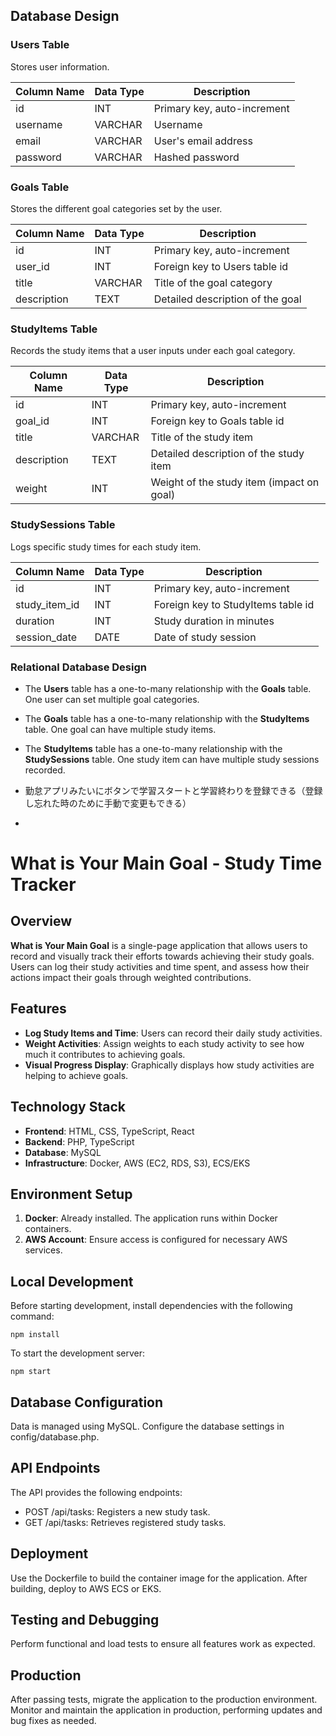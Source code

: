## Database Design

### Users Table
Stores user information.

| Column Name | Data Type | Description                |
|-------------|-----------|----------------------------|
| id          | INT       | Primary key, auto-increment|
| username    | VARCHAR   | Username                   |
| email       | VARCHAR   | User's email address       |
| password    | VARCHAR   | Hashed password            |

### Goals Table
Stores the different goal categories set by the user.

| Column Name  | Data Type | Description                            |
|--------------|-----------|----------------------------------------|
| id           | INT       | Primary key, auto-increment            |
| user_id      | INT       | Foreign key to Users table id          |
| title        | VARCHAR   | Title of the goal category             |
| description  | TEXT      | Detailed description of the goal       |

### StudyItems Table
Records the study items that a user inputs under each goal category.

| Column Name  | Data Type | Description                              |
|--------------|-----------|------------------------------------------|
| id           | INT       | Primary key, auto-increment              |
| goal_id      | INT       | Foreign key to Goals table id            |
| title        | VARCHAR   | Title of the study item                  |
| description  | TEXT      | Detailed description of the study item   |
| weight       | INT       | Weight of the study item (impact on goal)|

### StudySessions Table
Logs specific study times for each study item.

| Column Name  | Data Type | Description                        |
|--------------|-----------|------------------------------------|
| id           | INT       | Primary key, auto-increment        |
| study_item_id| INT       | Foreign key to StudyItems table id |
| duration     | INT       | Study duration in minutes          |
| session_date | DATE      | Date of study session              |

### Relational Database Design
- The **Users** table has a one-to-many relationship with the **Goals** table. One user can set multiple goal categories.
- The **Goals** table has a one-to-many relationship with the **StudyItems** table. One goal can have multiple study items.
- The **StudyItems** table has a one-to-many relationship with the **StudySessions** table. One study item can have multiple study sessions recorded.


- 勤怠アプリみたいにボタンで学習スタートと学習終わりを登録できる（登録し忘れた時のために手動で変更もできる）
- 


# What is Your Main Goal - Study Time Tracker

## Overview
**What is Your Main Goal** is a single-page application that allows users to record and visually track their efforts towards achieving their study goals. Users can log their study activities and time spent, and assess how their actions impact their goals through weighted contributions.

## Features
- **Log Study Items and Time**: Users can record their daily study activities.
- **Weight Activities**: Assign weights to each study activity to see how much it contributes to achieving goals.
- **Visual Progress Display**: Graphically displays how study activities are helping to achieve goals.

## Technology Stack
- **Frontend**: HTML, CSS, TypeScript, React
- **Backend**: PHP, TypeScript
- **Database**: MySQL
- **Infrastructure**: Docker, AWS (EC2, RDS, S3), ECS/EKS

## Environment Setup
1. **Docker**: Already installed. The application runs within Docker containers.
2. **AWS Account**: Ensure access is configured for necessary AWS services.

## Local Development
Before starting development, install dependencies with the following command:
```
npm install
```
To start the development server:
```
npm start
```
## Database Configuration
Data is managed using MySQL. Configure the database settings in config/database.php.

## API Endpoints
The API provides the following endpoints:

- POST /api/tasks: Registers a new study task.
- GET /api/tasks: Retrieves registered study tasks.
## Deployment
Use the Dockerfile to build the container image for the application. After building, deploy to AWS ECS or EKS.

## Testing and Debugging
Perform functional and load tests to ensure all features work as expected.

## Production
After passing tests, migrate the application to the production environment. Monitor and maintain the application in production, performing updates and bug fixes as needed.
